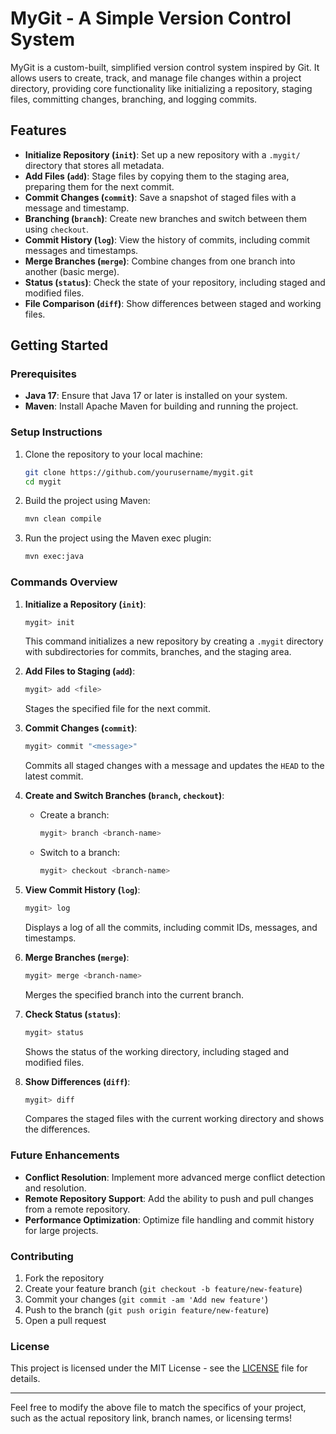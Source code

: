 # MyGit - A Simple Version Control System

MyGit is a custom-built, simplified version control system inspired by Git. It allows users to create, track, and manage file changes within a project directory, providing core functionality like initializing a repository, staging files, committing changes, branching, and logging commits.

## Features

- **Initialize Repository (`init`)**: Set up a new repository with a `.mygit/` directory that stores all metadata.
- **Add Files (`add`)**: Stage files by copying them to the staging area, preparing them for the next commit.
- **Commit Changes (`commit`)**: Save a snapshot of staged files with a message and timestamp.
- **Branching (`branch`)**: Create new branches and switch between them using `checkout`.
- **Commit History (`log`)**: View the history of commits, including commit messages and timestamps.
- **Merge Branches (`merge`)**: Combine changes from one branch into another (basic merge).
- **Status (`status`)**: Check the state of your repository, including staged and modified files.
- **File Comparison (`diff`)**: Show differences between staged and working files.

## Getting Started

### Prerequisites

- **Java 17**: Ensure that Java 17 or later is installed on your system.
- **Maven**: Install Apache Maven for building and running the project.

### Setup Instructions

1. Clone the repository to your local machine:

    ```bash
    git clone https://github.com/yourusername/mygit.git
    cd mygit
    ```

2. Build the project using Maven:

    ```bash
    mvn clean compile
    ```

3. Run the project using the Maven exec plugin:

    ```bash
    mvn exec:java
    ```

### Commands Overview

1. **Initialize a Repository (`init`)**:
    ```bash
    mygit> init
    ```
   This command initializes a new repository by creating a `.mygit` directory with subdirectories for commits, branches, and the staging area.

2. **Add Files to Staging (`add`)**:
    ```bash
    mygit> add <file>
    ```
   Stages the specified file for the next commit.

3. **Commit Changes (`commit`)**:
    ```bash
    mygit> commit "<message>"
    ```
   Commits all staged changes with a message and updates the `HEAD` to the latest commit.

4. **Create and Switch Branches (`branch`, `checkout`)**:
    - Create a branch:
      ```bash
      mygit> branch <branch-name>
      ```
    - Switch to a branch:
      ```bash
      mygit> checkout <branch-name>
      ```

5. **View Commit History (`log`)**:
    ```bash
    mygit> log
    ```
   Displays a log of all the commits, including commit IDs, messages, and timestamps.

6. **Merge Branches (`merge`)**:
    ```bash
    mygit> merge <branch-name>
    ```
   Merges the specified branch into the current branch.

7. **Check Status (`status`)**:
    ```bash
    mygit> status
    ```
   Shows the status of the working directory, including staged and modified files.

8. **Show Differences (`diff`)**:
    ```bash
    mygit> diff
    ```
   Compares the staged files with the current working directory and shows the differences.

[//]: # (### Project Structure)

[//]: # ()
[//]: # ()
[//]: # (mygit/)

[//]: # (├── src/)

[//]: # (│   ├── main/)

[//]: # (│   │   └── java/)

[//]: # (│   │       └── com/)

[//]: # (│   │           └── dileep/)

[//]: # (│   │               └── mygit/)

[//]: # (│   │                   ├── MyGitApplication.java     # CLI Interface)

[//]: # (│   │                   ├── service/)

[//]: # (│   │                   │   ├── RepositoryService.java  # Handles init, add, commit, branch operations)

[//]: # (│   │                   │   ├── CommitService.java      # Handles commit operations)

[//]: # (│   │                   │   ├── BranchService.java      # Handles branching operations)

[//]: # (│   │                   │   └── MergeService.java       # Handles branch merging)

[//]: # (│   │                   ├── util/)

[//]: # (│   │                   │   └── FileUtils.java          # File utility functions &#40;read/write/copy&#41;)

[//]: # (│   └── test/)

[//]: # (│       └── java/)

[//]: # (│           └── com/)

[//]: # (│               └── dileep/)

[//]: # (│                   └── mygit/)

[//]: # (│                       └── MyGitApplicationTests.java  # Unit tests)

[//]: # (├── .mygit/    # Local repository metadata &#40;created after init&#41;)

[//]: # (├── pom.xml    # Maven build file)

[//]: # (└── README.md)


### Future Enhancements

- **Conflict Resolution**: Implement more advanced merge conflict detection and resolution.
- **Remote Repository Support**: Add the ability to push and pull changes from a remote repository.
- **Performance Optimization**: Optimize file handling and commit history for large projects.

### Contributing

1. Fork the repository
2. Create your feature branch (`git checkout -b feature/new-feature`)
3. Commit your changes (`git commit -am 'Add new feature'`)
4. Push to the branch (`git push origin feature/new-feature`)
5. Open a pull request

### License

This project is licensed under the MIT License - see the [LICENSE](LICENSE) file for details.

---

Feel free to modify the above file to match the specifics of your project, such as the actual repository link, branch names, or licensing terms!
